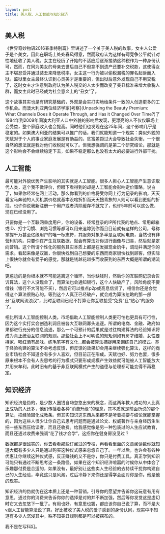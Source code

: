 ```yaml
---
layout: post
title: 美人税、人工智能与知识经济
---
```


## 美人税

《世界奇妙物语2016春季特别篇》里讲述了一个关于美人税的故事，女主人公爱子是个美女，因此在职场上处处春风得意，然而政府认为这样有碍竞争公平就针对性地征收了美人税。女主在经历了开始的不适应后逐渐接纳这种税作为一种身份认可，然而，在同为美女的母亲去世后自己不但拿不到遗产还要补交税款，这使得女主不堪忍受并通过装丑来降低税率，女主这一行为被以偷税漏税的罪名起诉而入狱。监狱里女主最终认识到心灵美才是重要的，但出狱后意外发现自己不用交税了，这时女主才注意到政府认为美人税交的人太少而改变了美丑标准来增大收税人群，而女主此时已经成为社会意义上的“丑女”了。

这个故事其实也是有研究基础的，外观是会实打实地给条件一致的人创造更多的工作机会。而澳大利亚两位经济学家[考察](Unpacking the Beauty Premium: What Channels Does it Operate Through, and Has it Changed Over Time?)了1984年到2009年间澳大利亚人口中外貌的影响后发现，更漂亮的人不仅仅职场上会受益，整个家庭收入也会提高。同时他们也发现在这25年间，这个影响几乎是稳定的。如果澳大利亚的结果可以推广的话，我们就能知道一个现实：类似外貌的天赋对于个人的事业家庭发展是有助益的。贫富差距过大会导致社会失衡，一个很自然的想法就是我对他们收税就可以了。但我想强调的是第二个研究结论，那就是这个影响会不会继续稳定下去，如果不稳定那么也没有太大的必要进行外部干扰。

## 人工智能

最可能对外貌优势产生影响的其实就是人工智能。很多人担心人工智能产生意识取代人类，这个我不做评价，但眼下看得到的却是人工智能会影响定价策略。说白了，如果你经常在网上活动，那么你看到的价格将受你网上行为记录的影响，天天看宝马奔驰的人买机票价格就基本没啥折扣而天天搜青旅的人则可以看到更低的折扣。也许你说我新注册一个用户或者清除缓存不就完了，也许5年前可以这么做，现在已经没用了。

只要你是一个互联网重度用户，你的设备、经常登录的IP所代表的地点、常用邮箱或ID、打字习惯、浏览习惯等都可以用来追踪到你而且目前就有这样的公司，号称掌握千万甚至亿级用户的唯一标志符，其服务对象多半是互联网电商，当然也有非营利机构。只要你在产生互联数据，就会有算法对你进行画像与归类，然后就是定向营销。这个所谓个性化的服务其实本质上都是在发掘现金奶牛，调动并满足你的需求。看起来像是双赢，你很快找到自己想要的东西而商家很快找到顾客，但实际上很快你就会有爱子的感觉，那就是钱越花越多而收获到的东西大概是所谓的潮流吧。

更尴尬的是你根本就不可能逃离这个循环，当你缺钱时，然后你的互联网记录会告诉算法，这个人没现金了，而算法也会通知银行，这个人快破产了，风险角度不要借钱（银行不大可能不买），然后它可以推点p2p或高息信贷了，相信你还是会觉得这个算法很贴心的。等到这个人真正已经破产，就会成为算法忽略的那一部分“互联网流浪汉”，此时互联网已经不打算让你互联接受“免费”且“贴心”的服务了。

相比所谓人工智能控制人类，市场借助人工智能控制人类更可怕也更具有可行性，因为这个实打实会创造利润且被各大互联网寡头追逐。所谓的电商、金融、政府如果都进行充分的信息流通，那么一个可预计的后果就是过往构建算法的经验知识将成为真正统治互联网的规则。那些社会上不可明说的规矩例如有房才结婚、女性要持家、喝红酒有品味、练毛笔字有文化…都会被算法捕捉用来训练自己的模式。基于经验构建的算法不会考虑反馈，但反馈的效果却会用来继续强化算法，这样的商业市场社会不知道会有多少人喜欢，但目前正在形成。天赋也好、努力也罢，很多原来根本不会有人去思考的行为模式只要形成规模产生效益就可能被人工智能放大并用来牟利，此时旧有的基于非互联网模式产生的道德与伦理都可能变得不再稳定。

## 知识经济

知识经济是伪的，是少数人圈钱自嗨忽悠出来的概念，而这两年教人成功的人比真正成功的人还多，他们传播着各种“消费升级”的理念，其本质就是前面所说的那个算法，把经验固化成教条。但其实知识这东西从来都不是听着摘要与结论就能掌握的，因为这些人很少让你自己去思考问题而是通过论文、权威著作与亲身经历生生把一些东西压给读者，而且还收费。给我感觉像是另一种包装过的人生应试教育，而且还通过收费来强调“花了钱才会学”，这招你在健身房没见过？

数据都是很诚实的，你去看看那些订阅过的专栏，再看看里面的文章阅读数你就知道大概有多少人只是通过购买这种仪式感来忽悠自己了。一年以后，也许会有各种优惠让你继续这种仪式感，反正赚钱的又不是你，你只是付费工具。真正学到知识可能只有通过不断思考这一条路径，如果在这个知识经济喧嚣的时候你从中体会了乐趣那付费是合适的，如果没有，最好别让这些卖人生经验的去持续干扰你构建自己的人生经验，毕竟这只是风潮，过后冷静下来你还是得学会面对你是你，他是他的现实。

知识经济的伪就伪在这本质上还是一种营销，引导你的愿望并告诉你这玩意有用有意思，通过你的消费来告诉你你的选择是对的并不断加强，然后等你发觉这是虚幻时它又去忽悠下一批了。有用也好、有意思也罢，都应该你自己说了算，而不是大v跟人工智能算法说了算。好比被收了美人税的爱子感到的身份认同，现实中不知道有多少人沉浸其中，殊不知美丑规则都是可以被摆布的。

我不是在写科幻。

